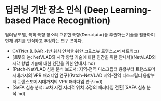 # 딥러닝 기반 장소 인식 (Deep Learning-based Place Recognition)

딥러닝 모델, 특히 특정 장소의 고유한 특징(Descriptor)을 추출하는 기술을 활용하여 현재 위치를 인식하고 추정하는 연구 분야다.

- [CVTNet (LiDAR 기반 위치 인식을 위한 크로스뷰 트랜스포머 네트워크)](CVTNet.md)
- [로봇의 눈: NetVLAD와 시각 항법 기술에 대한 인간을 위한 안내서](NetVLAD와 시각 항법 기술에 대한 인간을 위한 안내서.md)
- [Patch-NetVLAD 심층 분석 보고서: 지역-전역 디스크립터 융합부터 트랜스포머 시대까지의 VPR 패러다임 연구](Patch-NetVLAD 지역-전역 디스크립터 융합부터 트랜스포머 시대까지의 VPR 패러다임 연구.md)
- [SAFA 심층 분석: 교차 시점 지리적 위치 추정의 패러다임 전환](SAFA 심층 분석.md)
